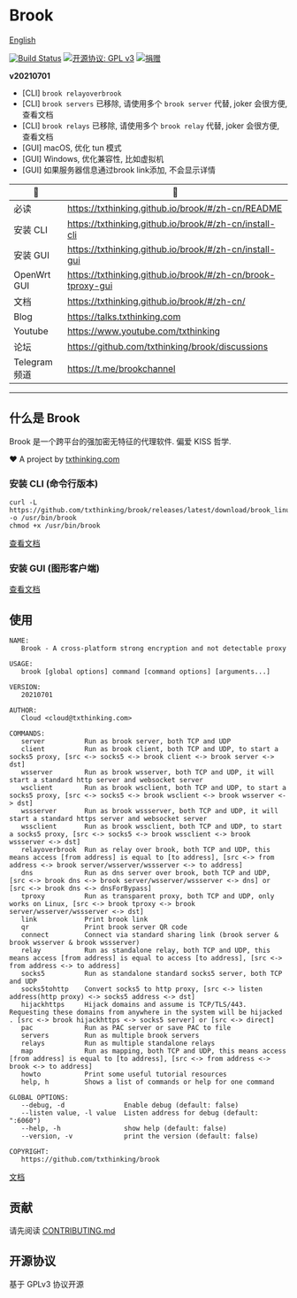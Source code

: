 # Brook

[English](README.md)

[![Build Status](https://travis-ci.org/txthinking/brook.svg?branch=master)](https://travis-ci.org/txthinking/brook)
[![开源协议: GPL v3](https://img.shields.io/badge/%E5%BC%80%E6%BA%90%E5%8D%8F%E8%AE%AE-GPL%20v3-blue.svg)](http://www.gnu.org/licenses/gpl-3.0)
[![捐赠](https://img.shields.io/badge/%E6%94%AF%E6%8C%81-%E6%8D%90%E8%B5%A0-ff69b4.svg)](https://github.com/sponsors/txthinking)

**v20210701**

- [CLI] `brook relayoverbrook`
- [CLI] `brook servers` 已移除, 请使用多个 `brook server` 代替, joker 会很方便, 查看文档
- [CLI] `brook relays` 已移除, 请使用多个 `brook relay` 代替, joker 会很方便, 查看文档
- [GUI] macOS, 优化 tun 模式
- [GUI] Windows, 优化兼容性, 比如虚拟机
- [GUI] 如果服务器信息通过brook link添加, 不会显示详情

| 🌚 | 🌝 |
| --- | --- |
| 必读 | https://txthinking.github.io/brook/#/zh-cn/README |
| 安装 CLI | https://txthinking.github.io/brook/#/zh-cn/install-cli |
| 安装 GUI | https://txthinking.github.io/brook/#/zh-cn/install-gui |
| OpenWrt GUI | https://txthinking.github.io/brook/#/zh-cn/brook-tproxy-gui |
| 文档 | https://txthinking.github.io/brook/#/zh-cn/ |
| Blog | https://talks.txthinking.com |
| Youtube | https://www.youtube.com/txthinking |
| 论坛 | https://github.com/txthinking/brook/discussions |
| Telegram 频道 | https://t.me/brookchannel |

---

## 什么是 Brook

Brook 是一个跨平台的强加密无特征的代理软件. 偏爱 KISS 哲学.

❤️ A project by [txthinking.com](https://www.txthinking.com)

### 安装 CLI (命令行版本)

```
curl -L https://github.com/txthinking/brook/releases/latest/download/brook_linux_amd64 -o /usr/bin/brook
chmod +x /usr/bin/brook
```

[查看文档](https://txthinking.github.io/brook/#/zh-cn/install-cli)

### 安装 GUI (图形客户端)

[查看文档](https://txthinking.github.io/brook/#/zh-cn/install-gui-client)

## 使用

```
NAME:
   Brook - A cross-platform strong encryption and not detectable proxy

USAGE:
   brook [global options] command [command options] [arguments...]

VERSION:
   20210701

AUTHOR:
   Cloud <cloud@txthinking.com>

COMMANDS:
   server          Run as brook server, both TCP and UDP
   client          Run as brook client, both TCP and UDP, to start a socks5 proxy, [src <-> socks5 <-> brook client <-> brook server <-> dst]
   wsserver        Run as brook wsserver, both TCP and UDP, it will start a standard http server and websocket server
   wsclient        Run as brook wsclient, both TCP and UDP, to start a socks5 proxy, [src <-> socks5 <-> brook wsclient <-> brook wsserver <-> dst]
   wssserver       Run as brook wssserver, both TCP and UDP, it will start a standard https server and websocket server
   wssclient       Run as brook wssclient, both TCP and UDP, to start a socks5 proxy, [src <-> socks5 <-> brook wssclient <-> brook wssserver <-> dst]
   relayoverbrook  Run as relay over brook, both TCP and UDP, this means access [from address] is equal to [to address], [src <-> from address <-> brook server/wsserver/wssserver <-> to address]
   dns             Run as dns server over brook, both TCP and UDP, [src <-> brook dns <-> brook server/wsserver/wssserver <-> dns] or [src <-> brook dns <-> dnsForBypass]
   tproxy          Run as transparent proxy, both TCP and UDP, only works on Linux, [src <-> brook tproxy <-> brook server/wsserver/wssserver <-> dst]
   link            Print brook link
   qr              Print brook server QR code
   connect         Connect via standard sharing link (brook server & brook wsserver & brook wssserver)
   relay           Run as standalone relay, both TCP and UDP, this means access [from address] is equal to access [to address], [src <-> from address <-> to address]
   socks5          Run as standalone standard socks5 server, both TCP and UDP
   socks5tohttp    Convert socks5 to http proxy, [src <-> listen address(http proxy) <-> socks5 address <-> dst]
   hijackhttps     Hijack domains and assume is TCP/TLS/443. Requesting these domains from anywhere in the system will be hijacked . [src <-> brook hijackhttps <-> socks5 server] or [src <-> direct]
   pac             Run as PAC server or save PAC to file
   servers         Run as multiple brook servers
   relays          Run as multiple standalone relays
   map             Run as mapping, both TCP and UDP, this means access [from address] is equal to [to address], [src <-> from address <-> brook <-> to address]
   howto           Print some useful tutorial resources
   help, h         Shows a list of commands or help for one command

GLOBAL OPTIONS:
   --debug, -d               Enable debug (default: false)
   --listen value, -l value  Listen address for debug (default: ":6060")
   --help, -h                show help (default: false)
   --version, -v             print the version (default: false)

COPYRIGHT:
   https://github.com/txthinking/brook
```

[文档](https://txthinking.github.io/brook/#/zh-cn/)

## 贡献

请先阅读 [CONTRIBUTING.md](https://github.com/txthinking/brook/blob/master/.github/CONTRIBUTING.md)

## 开源协议

基于 GPLv3 协议开源
